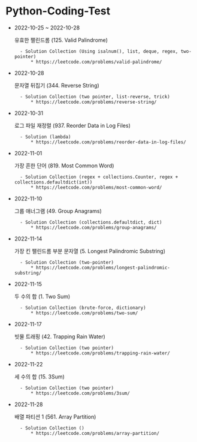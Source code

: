 # Python-Coding-Test 

* 2022-10-25 ~ 2022-10-28


    유효한 팰린드롬 (125. Valid Palindrome)

        - Solution Collection (Using isalnum(), list, deque, regex, two-pointer)
            * https://leetcode.com/problems/valid-palindrome/


* 2022-10-28


    문자열 뒤집기 (344. Reverse String)

        - Solution Collection (two pointer, list-reverse, trick)
            * https://leetcode.com/problems/reverse-string/


* 2022-10-31


    로그 파일 재정렬 (937. Reorder Data in Log Files)

        - Solution (lambda) 
            * https://leetcode.com/problems/reorder-data-in-log-files/



* 2022-11-01


    가장 흔한 단어 (819. Most Common Word)

        - Solution Collection (regex + collections.Counter, regex + collections.defaultdict(int))
            * https://leetcode.com/problems/most-common-word/


* 2022-11-10


    그룹 애너그램 (49. Group Anagrams)

        - Solution Collection (collections.defaultdict, dict)
            * https://leetcode.com/problems/group-anagrams/



* 2022-11-14


    가장 킨 팰린드롬 부분 문자열 (5. Longest Palindromic Substring)

        - Solution Collection (two-pointer)
            * https://leetcode.com/problems/longest-palindromic-substring/



* 2022-11-15


    두 수의 합 (1. Two Sum)

        - Solution Collection (brute-force, dictionary)
            * https://leetcode.com/problems/two-sum/


* 2022-11-17


    빗물 트래핑 (42. Trapping Rain Water)

        - Solution Collection (two pointer)
            * https://leetcode.com/problems/trapping-rain-water/



* 2022-11-22


    세 수의 합 (15. 3Sum)

        - Solution Collection (two pointer)
            * https://leetcode.com/problems/3sum/







* 2022-11-28


    배열 파티션 1 (561. Array Partition)

        - Solution Collection ()
            * https://leetcode.com/problems/array-partition/